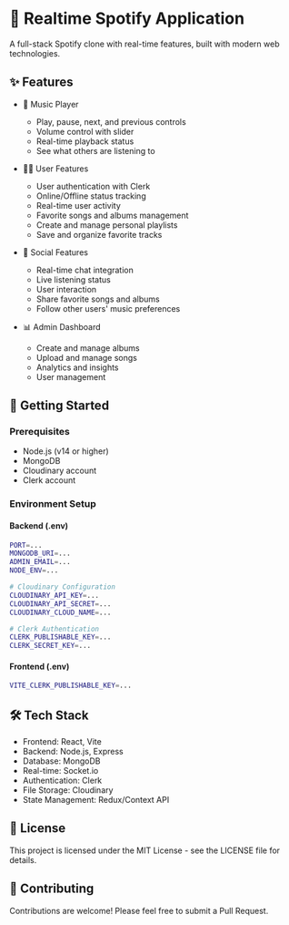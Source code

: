 # 🎵 Realtime Spotify Application

A full-stack Spotify clone with real-time features, built with modern web technologies.

## ✨ Features

- 🎸 Music Player
  - Play, pause, next, and previous controls
  - Volume control with slider
  - Real-time playback status
  - See what others are listening to

- 👨‍💼 User Features
  - User authentication with Clerk
  - Online/Offline status tracking
  - Real-time user activity
  - Favorite songs and albums management
  - Create and manage personal playlists
  - Save and organize favorite tracks

- 💬 Social Features
  - Real-time chat integration
  - Live listening status
  - User interaction
  - Share favorite songs and albums
  - Follow other users' music preferences

- 📊 Admin Dashboard
  - Create and manage albums
  - Upload and manage songs
  - Analytics and insights
  - User management

## 🚀 Getting Started

### Prerequisites

- Node.js (v14 or higher)
- MongoDB
- Cloudinary account
- Clerk account

### Environment Setup

#### Backend (.env)
```bash
PORT=...
MONGODB_URI=...
ADMIN_EMAIL=...
NODE_ENV=...

# Cloudinary Configuration
CLOUDINARY_API_KEY=...
CLOUDINARY_API_SECRET=...
CLOUDINARY_CLOUD_NAME=...

# Clerk Authentication
CLERK_PUBLISHABLE_KEY=...
CLERK_SECRET_KEY=...
```

#### Frontend (.env)
```bash
VITE_CLERK_PUBLISHABLE_KEY=...
```

## 🛠️ Tech Stack

- Frontend: React, Vite
- Backend: Node.js, Express
- Database: MongoDB
- Real-time: Socket.io
- Authentication: Clerk
- File Storage: Cloudinary
- State Management: Redux/Context API

## 📝 License

This project is licensed under the MIT License - see the LICENSE file for details.

## 👥 Contributing

Contributions are welcome! Please feel free to submit a Pull Request.

